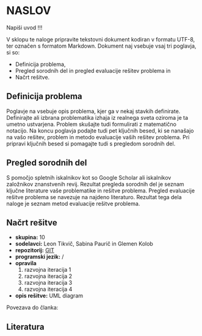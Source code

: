 # NASLOV
Napiši uvod !!!


V sklopu te naloge pripravite tekstovni dokument kodiran v formatu UTF-8, ter označen s formatom Markdown. Dokument naj vsebuje vsaj tri poglavja, si so:

- Definicija problema,
- Pregled sorodnih del in pregled evaluacije rešitev problema in
- Načrt rešitve.

 ## Definicija problema
 Poglavje na vsebuje opis problema, kjer ga v nekaj stavkih definirate. Definirajte ali izbrana problematika izhaja iz realnega sveta oziroma je ta umetno ustvarjena. Problem skušajte tudi formulirati z matematično notacijo. Na koncu poglavja podajte tudi pet ključnih besed, ki se nanašajo na vašo rešitev, problem in metodo evaluacije vaših rešitev problema. Pri pripravi ključnih besed si pomagajte tudi s pregledom sorodnih del.
 
 ## Pregled sorodnih del
 S pomočjo spletnih iskalnikov kot so Google Scholar ali iskalnikov založnikov znanstvenih revij. Rezultat pregleda sorodnih del je seznam ključne literature vaše problematike in rešitve problema. Pregled evaluacije rešitve problema se navezuje na najdeno literaturo. Rezultat tega dela naloge je seznam metod evaluacije rešitve problema.
 
 ## Načrt rešitve
 
 - **skupina:** 10
 - **sodelavci:** Leon Tikvič, Sabina Paurič in Glemen Kolob
 - **repozitorij:** [GIT](https://github.com/dolfa321/POVEZLJIVI-SISTEMI-IN-INTELIGENTNE-STORITVE)
 - **programski jezik:** /
 - **opravila**
     1. razvojna iteracija 1
     2. razvojna iteracija 2
     3. razvojna iteracija 3
     4. razvojna iteracija 4
 - **opis rešitve:** UML diagram

Povezava do članka: 

## Literatura
